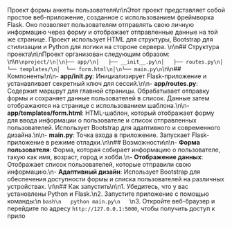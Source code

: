 
 Проект формы анкеты пользователя\n\nЭтот проект представляет собой простое веб-приложение,
созданное с использованием фреймворка Flask. Оно позволяет пользователям отправлять свою личную
информацию через форму и отображает отправленные данные на той же странице. Проект использует HTML для структуры,
Bootstrap для стилизации и Python для логики на стороне сервера.
\n\n## Структура проекта\n\nПроект организован следующим образом:
\n\n```\nproject/\n│\n├── app/\n│   ├── __init__.py\n│   ├── routes.py\n│   └── templates/\n│ 
      └── form.html\n│\n└── main.py\n```\n\n## Компоненты\n\n- **app/__init__.py**:
Инициализирует Flask-приложение и устанавливает секретный ключ для сессий.\n\n- **app/routes.py**:
Содержит маршрут для главной страницы. Обрабатывает отправку формы и сохраняет данные пользователей в список.
Данные затем отображаются на странице с использованием шаблона.\n\n- **app/templates/form.html**: 
HTML-шаблон, который отображает форму для ввода информации о пользователе и список отправленных пользователей.
Использует Bootstrap для адаптивного и современного дизайна.\n\n- **main.py**: Точка входа в приложение.
Запускает Flask-приложение в режиме отладки.\n\n## Возможности\n\n- **Форма пользователя**:
Форма, которая собирает информацию о пользователе, такую как имя, возраст, город и хобби.\n- **Отображение данных**: 
Отображает список пользователей, которые отправили свою информацию.\n- **Адаптивный дизайн**: 
Использует Bootstrap для обеспечения доступности формы и списка пользователей на различных устройствах.
\n\n## Как запустить\n\n1. Убедитесь, что у вас установлены Python и Flask.\n2.
Запустите приложение с помощью команды:\n   ```bash\n   python main.py\n   ```\n3.
Откройте веб-браузер и перейдите по адресу `http://127.0.0.1:5000`, чтобы получить доступ к прило


